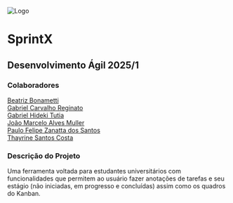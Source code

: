 ![Logo](https://drive.google.com/file/d/1_IOpZrXNu6cdZR6csInHt0DLrGQxonxM/view?usp=drive_link)
# SprintX
## Desenvolvimento Ágil 2025/1

### Colaboradores
[Beatriz Bonametti]() <br>
[Gabriel Carvalho Reginato](https://github.com/Gabriel2718/) <br>
[Gabriel Hideki Tutia]() <br>
[João Marcelo Alves Muller]() <br>
[Paulo Felipe Zanatta dos Santos]() <br>
[Thayrine Santos Costa]() <br>

### Descrição do Projeto
Uma ferramenta voltada para estudantes universitários com funcionalidades que permitem ao usuário fazer anotações de tarefas e seu estágio (não iniciadas, em progresso e concluídas) assim como os quadros do Kanban.
